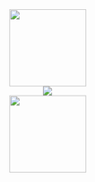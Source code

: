 <div align="center"> <img height="137px" src="https://github-readme-stats.vercel.app/api?username=jiajian&show_icons=true&theme=graywhite" /> </div>
<div align="center"> <img align="center" src="https://github-readme-stats.vercel.app/api/top-langs/?username=jiajian&layout=compact&theme=graywhite" /> </div>
<div align="center"> <img height="137px" src="https://github-readme-activity-graph.cyclic.app/graph?username=jiajian&theme=vue" /> </div>
